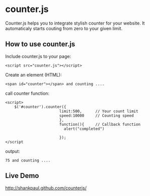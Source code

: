 counter.js
=========

Counter.js helps you to integrate stylish counter for your website.
It automaticaly starts couting from zero to your given limit.

How to use counter.js
--------------------

Include counter.js to your page:

    <script src="counter.js"></script>
  
Create an element (HTML):
  
    <span id="counter"></span> and counting ....
  
call counter function:
  
    <script>
        $('#counter').counter({
                            limit:500,      // Your count limit
                            speed:10000     // Counting speed
                            },
                            function(){     // Callback function
                              alert("completed")
                              
                            });
    </script
  
output:
  
    75 and counting ....
Live Demo
---------
<http://shankpaul.github.com/counterjs/>
